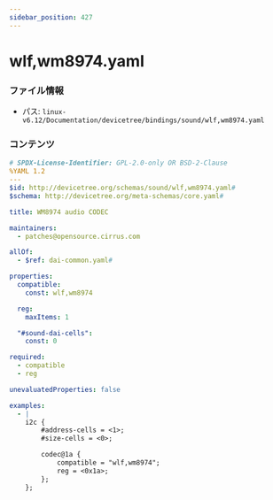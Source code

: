 ```yaml
---
sidebar_position: 427
---
```

# wlf,wm8974.yaml

### ファイル情報

- パス: `linux-v6.12/Documentation/devicetree/bindings/sound/wlf,wm8974.yaml`

### コンテンツ

```yaml
# SPDX-License-Identifier: GPL-2.0-only OR BSD-2-Clause
%YAML 1.2
---
$id: http://devicetree.org/schemas/sound/wlf,wm8974.yaml#
$schema: http://devicetree.org/meta-schemas/core.yaml#

title: WM8974 audio CODEC

maintainers:
  - patches@opensource.cirrus.com

allOf:
  - $ref: dai-common.yaml#

properties:
  compatible:
    const: wlf,wm8974

  reg:
    maxItems: 1

  "#sound-dai-cells":
    const: 0

required:
  - compatible
  - reg

unevaluatedProperties: false

examples:
  - |
    i2c {
        #address-cells = <1>;
        #size-cells = <0>;

        codec@1a {
            compatible = "wlf,wm8974";
            reg = <0x1a>;
        };
    };

```
